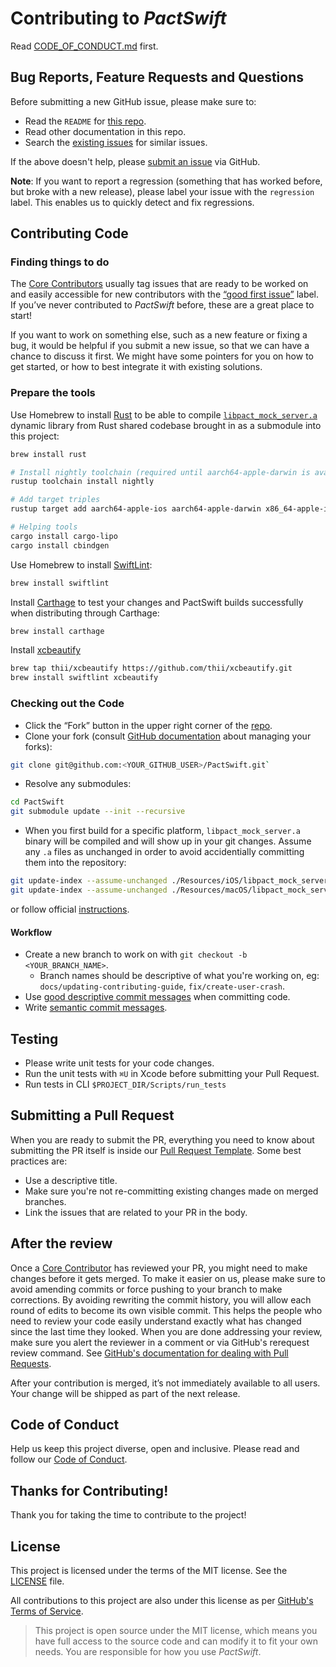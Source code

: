 # Contributing to _PactSwift_

Read [CODE_OF_CONDUCT.md][code-of-conduct] first.

## Bug Reports, Feature Requests and Questions

Before submitting a new GitHub issue, please make sure to:

- Read the `README` for [this repo][readme].
- Read other documentation in this repo.
- Search the [existing issues][issues] for similar issues.

If the above doesn't help, please [submit an issue][new-issue] via GitHub.

**Note**: If you want to report a regression (something that has worked before, but broke with a new release), please label your issue with the `regression` label. This enables us to quickly detect and fix regressions.

## Contributing Code

### Finding things to do

The [Core Contributors][core-contributor] usually tag issues that are ready to be worked on and easily accessible for new contributors with the [“good first issue”][good-first-issue] label. If you’ve never contributed to _PactSwift_ before, these are a great place to start!

If you want to work on something else, such as a new feature or fixing a bug, it would be helpful if you submit a new issue, so that we can have a chance to discuss it first. We might have some pointers for you on how to get started, or how to best integrate it with existing solutions.

### Prepare the tools

Use Homebrew to install [Rust](https://www.rust-lang.org/) to be able to compile [`libpact_mock_server.a`][pact-reference-rust] dynamic library from Rust shared codebase brought in as a submodule into this project:

```sh
brew install rust

# Install nightly toolchain (required until aarch64-apple-darwin is available in stable)
rustup toolchain install nightly

# Add target triples
rustup target add aarch64-apple-ios aarch64-apple-darwin x86_64-apple-ios x86_64-apple-darwin

# Helping tools
cargo install cargo-lipo
cargo install cbindgen
```

Use Homebrew to install [SwiftLint](https://github.com/realm/SwiftLint):

```sh
brew install swiftlint
```

Install [Carthage](https://github.com/Carthage/Carthage) to test your changes and PactSwift builds successfully when distributing through Carthage:

```sh
brew install carthage
```

Install [xcbeautify](https://github.com/thii/xcbeautify)

```sh
brew tap thii/xcbeautify https://github.com/thii/xcbeautify.git
brew install swiftlint xcbeautify
```

### Checking out the Code

- Click the “Fork” button in the upper right corner of the [repo][repo].
- Clone your fork (consult [GitHub documentation][fork-docs] about managing your forks):

```sh
git clone git@github.com:<YOUR_GITHUB_USER>/PactSwift.git`
```

- Resolve any submodules:

```sh
cd PactSwift
git submodule update --init --recursive
```

- When you first build for a specific platform, `libpact_mock_server.a` binary will be compiled and will show up in your git changes. Assume any `.a` files as unchanged in order to avoid accidentially committing them into the repository:

```sh
git update-index --assume-unchanged ./Resources/iOS/libpact_mock_server.a
git update-index --assume-unchanged ./Resources/macOS/libpact_mock_server.a
```

or follow official [instructions](https://www.rust-lang.org/tools/install).

#### Workflow

- Create a new branch to work on with `git checkout -b <YOUR_BRANCH_NAME>`.
  - Branch names should be descriptive of what you're working on, eg: `docs/updating-contributing-guide`, `fix/create-user-crash`.
- Use [good descriptive commit messages][commit-messages] when committing code.
- Write [semantic commit messages][semantic-commit-messages].

## Testing

- Please write unit tests for your code changes.
- Run the unit tests with `⌘U` in Xcode before submitting your Pull Request.
- Run tests in CLI `$PROJECT_DIR/Scripts/run_tests`

## Submitting a Pull Request

When you are ready to submit the PR, everything you need to know about submitting the PR itself is inside our [Pull Request Template][pr-template]. Some best practices are:

- Use a descriptive title.
- Make sure you're not re-committing existing changes made on merged branches.
- Link the issues that are related to your PR in the body.

## After the review

Once a [Core Contributor][core-contributor] has reviewed your PR, you might need to make changes before it gets merged. To make it easier on us, please make sure to avoid amending commits or force pushing to your branch to make corrections. By avoiding rewriting the commit history, you will allow each round of edits to become its own visible commit. This helps the people who need to review your code easily understand exactly what has changed since the last time they looked. When you are done addressing your review, make sure you alert the reviewer in a comment or via GitHub's rerequest review command. See [GitHub's documentation for dealing with Pull Requests][pr-docs].

After your contribution is merged, it’s not immediately available to all users. Your change will be shipped as part of the next release.

## Code of Conduct

Help us keep this project diverse, open and inclusive. Please read and follow our [Code of Conduct][code-of-conduct].

## Thanks for Contributing!

Thank you for taking the time to contribute to the project!

## License

This project is licensed under the terms of the MIT license. See the [LICENSE][license] file.

All contributions to this project are also under this license as per [GitHub's Terms of Service][github-terms-contribution].

> This project is open source under the MIT license, which means you have full access to the source code and can modify it to fit your own needs. You are responsible for how you use _PactSwift_.

<!-- Links: -->
[readme]: https://github.com/surpher/PactSwift#readme
[issues]: https://github.com/surpher/PactSwift/issues
[new-issue]: https://github.com/surpher/PactSwift/issues/new/choose
[github-terms-contribution]: https://help.github.com/en/github/site-policy/github-terms-of-service#6-contributions-under-repository-license
[good-first-issue]: https://github.com/surpher/PactSwift/issues?q=is%3Aissue+is%3Aopen+label%3A%22good+first+issue%22
[code-of-conduct]: CODE_OF_CONDUCT.md
[core-contributor]: CORE_CONTRIBUTOR.md
[license]: ../LICENSE.md
[repo]: https://github.com/surpher/PactSwift
[commit-messages]: https://chris.beams.io/posts/git-commit/
[semantic-commit-messages]: https://gist.github.com/joshbuchea/6f47e86d2510bce28f8e7f42ae84c716
[fork-docs]: https://help.github.com/articles/working-with-forks/
[pact-reference-rust]: https://github.com/pact-foundation/pact-reference/tree/master/rust/pact_mock_server_ffi
[pr-template]: ../.github/PULL_REQUEST_TEMPLATE.md
[pr-docs]: https://help.github.com/en/github/collaborating-with-issues-and-pull-requests/requesting-a-pull-request-review
